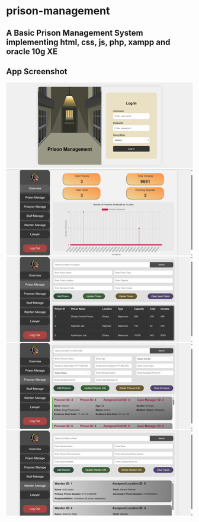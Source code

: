 # prison-management
## A Basic Prison Management System implementing html, css, js, php, xampp and oracle 10g XE

## App Screenshot

<p align="center">
    <img src="Images/1.png" alt="Screenshot-2024-01-02-222621">
    <img src="Images/2.png" alt="Screenshot-2024-01-02-222403">
    <img src="Images/3.png" alt="Screenshot-2024-01-02-222802">
    <img src="Images/4.png" alt="Screenshot-2024-01-02-223016">
    <img src="Images/5.png" alt="Screenshot-2024-01-02-222441">
</p>
